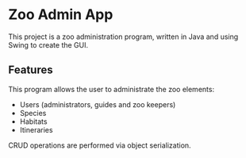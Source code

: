 # Zoo Admin App

This project is a zoo administration program, written in Java and using Swing to create the GUI.

## Features

This program allows the user to administrate the zoo elements:

- Users (administrators, guides and zoo keepers)
- Species
- Habitats
- Itineraries

CRUD operations are performed via object serialization.
